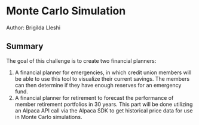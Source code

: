 # Monte Carlo Simulation
Author: Brigilda Lleshi

## Summary
The goal of this challenge is to create two financial planners:
1. A financial planner for emergencies, in which credit union members will be able to use this tool to visualize their current savings. The members can then determine if they have enough reserves for an emergency fund.
2. A financial planner for retirement to forecast the performance of member retirement portfolios in 30 years. This part will be done utilizing an Alpaca API call via the Alpaca SDK to get historical price data for use in Monte Carlo simulations.
